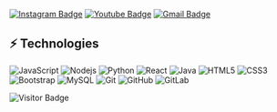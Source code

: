[![Instagram Badge](https://img.shields.io/badge/-IamPseudoX-purple?style=flat-square&logo=instagram&logoColor=white&link=https://instagram.com/IamPseudoX/)](https://instagram.com/IamPseudoX)
[![Youtube Badge](https://img.shields.io/badge/-IamPseudoX-darkred?style=flat-square&logo=youtube&logoColor=white&link=https://www.youtube.com/user/exphacker)](https://www.youtube.com/user/exphacker)
[![Gmail Badge](https://img.shields.io/badge/-pseudogaming.official@gmail.com-c14438?style=flat-square&logo=Gmail&logoColor=white&link=mailto:pseudogaming.official@gmail.com)](mailto:pseudogaming.official@gmail.com)

## ⚡ Technologies

![JavaScript](https://img.shields.io/badge/-JavaScript-black?style=flat-square&logo=javascript)
![Nodejs](https://img.shields.io/badge/-Nodejs-black?style=flat-square&logo=Node.js)
![Python](https://img.shields.io/badge/-Python-black?style=flat-square&logo=Python)
![React](https://img.shields.io/badge/-React-black?style=flat-square&logo=react)
![Java](https://img.shields.io/badge/-java-E34A86?style=flat-square&logo=java)
![HTML5](https://img.shields.io/badge/-HTML5-E34F26?style=flat-square&logo=html5&logoColor=white)
![CSS3](https://img.shields.io/badge/-CSS3-1572B6?style=flat-square&logo=css3)
![Bootstrap](https://img.shields.io/badge/-Bootstrap-563D7C?style=flat-square&logo=bootstrap)
![MySQL](https://img.shields.io/badge/-MySQL-black?style=flat-square&logo=mysql)
![Git](https://img.shields.io/badge/-Git-black?style=flat-square&logo=git)
![GitHub](https://img.shields.io/badge/-GitHub-181717?style=flat-square&logo=github)
![GitLab](https://img.shields.io/badge/-GitLab-FCA121?style=flat-square&logo=gitlab)

![Visitor Badge](https://visitor-badge.laobi.icu/badge?page_id=PseudoDevs)
